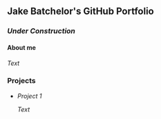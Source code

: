 ## Jake Batchelor's GitHub Portfolio

### _Under Construction_

#### About me

_Text_

### Projects

* _Project 1_

    _Text_
